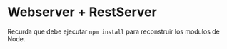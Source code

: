# Webserver + RestServer

Recurda que debe ejecutar ```npm install``` para reconstruir los modulos de Node.